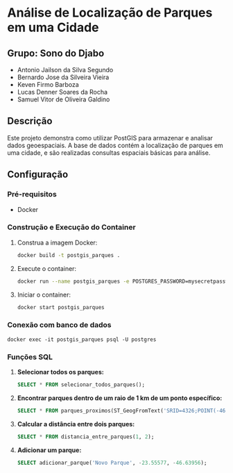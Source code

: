 # Análise de Localização de Parques em uma Cidade

## Grupo: Sono do Djabo
- Antonio Jailson da Silva Segundo
- Bernardo Jose da Silveira Vieira
- Keven Firmo Barboza
- Lucas Denner Soares da Rocha
- Samuel Vitor de Oliveira Galdino

## Descrição
Este projeto demonstra como utilizar PostGIS para armazenar e analisar dados geoespaciais. A base de dados contém a localização de parques em uma cidade, e são realizadas consultas espaciais básicas para análise.

## Configuração

### Pré-requisitos
- Docker

### Construção e Execução do Container
1. Construa a imagem Docker:
    ```sh
    docker build -t postgis_parques .
    ```
2. Execute o container:
    ```sh
    docker run --name postgis_parques -e POSTGRES_PASSWORD=mysecretpassword -d postgis_parques
    ```
3. Iniciar o container:
    ```sh
    docker start postgis_parques
    ```

### Conexão com banco de dados
```
docker exec -it postgis_parques psql -U postgres
```

### Funções SQL

1. **Selecionar todos os parques:**
    ```sql
    SELECT * FROM selecionar_todos_parques();
    ```

2. **Encontrar parques dentro de um raio de 1 km de um ponto específico:**
    ```sql
    SELECT * FROM parques_proximos(ST_GeogFromText('SRID=4326;POINT(-46.633309 -23.55052)'), 1000);
    ```

3. **Calcular a distância entre dois parques:**
    ```sql
    SELECT * FROM distancia_entre_parques(1, 2);
    ```

4. **Adicionar um parque:**
    ```sql
    SELECT adicionar_parque('Novo Parque', -23.55577, -46.63956);
    ```


    
